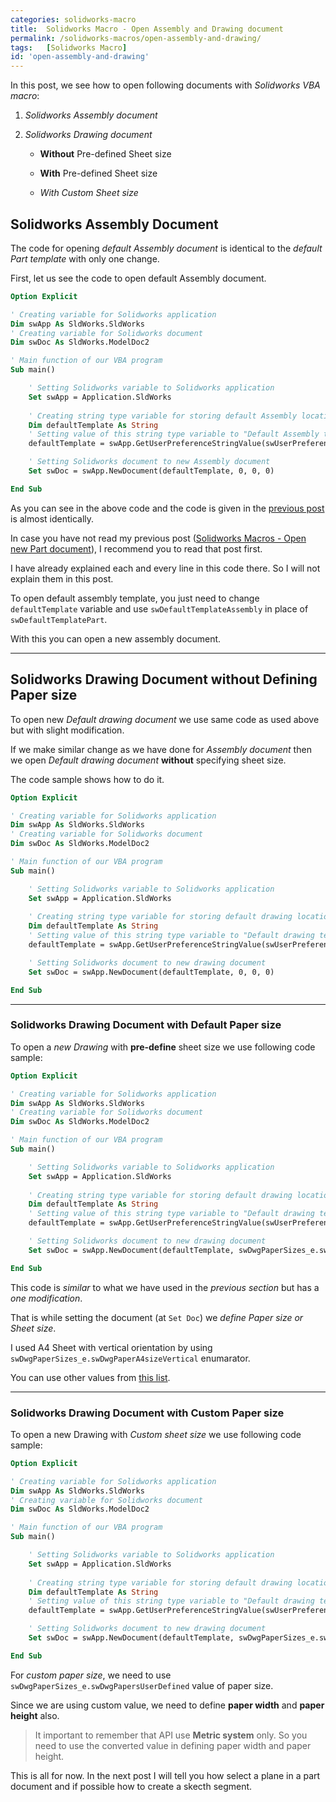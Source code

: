 ```yaml
---
categories: solidworks-macro
title:  Solidworks Macro - Open Assembly and Drawing document
permalink: /solidworks-macros/open-assembly-and-drawing/
tags:   [Solidworks Macro]
id: 'open-assembly-and-drawing'
---
```


In this post, we see how to open following documents with *Solidworks VBA macro*:

1. *Solidworks Assembly document*

2. *Solidworks Drawing document*

    * **Without** Pre-defined Sheet size

    * **With** Pre-defined Sheet size

    * *With Custom Sheet size*

## Solidworks Assembly Document

The code for opening *default Assembly document* is identical to the *default Part template* with only one change.

First, let us see the code to open default Assembly document.

```vb showlinenumbers showLineNumbers
Option Explicit

' Creating variable for Solidworks application
Dim swApp As SldWorks.SldWorks
' Creating variable for Solidworks document
Dim swDoc As SldWorks.ModelDoc2

' Main function of our VBA program
Sub main()

    ' Setting Solidworks variable to Solidworks application
    Set swApp = Application.SldWorks
    
    ' Creating string type variable for storing default Assembly location
    Dim defaultTemplate As String
    ' Setting value of this string type variable to "Default Assembly template"
    defaultTemplate = swApp.GetUserPreferenceStringValue(swUserPreferenceStringValue_e.swDefaultTemplateAssembly)

    ' Setting Solidworks document to new Assembly document
    Set swDoc = swApp.NewDocument(defaultTemplate, 0, 0, 0)

End Sub
```

As you can see in the above code and the code is given in the [previous post](/solidworks-macros/open-new-document) is almost identically.

In case you have not read my previous post ([Solidworks Macros - Open new Part document](/solidworks-macros/open-new-document)), I recommend you to read that post first. 

I have already explained each and every line in this code there. So I will not explain them in this post.

To open default assembly template, you just need to change `defaultTemplate` variable and use `swDefaultTemplateAssembly` in place of `swDefaultTemplatePart`.

With this you can open a new assembly document.

---

## Solidworks Drawing Document without Defining Paper size

To open new *Default drawing document* we use same code as used above but with slight modification.

If we make similar change as we have done for *Assembly document* then we open *Default drawing document* **without** specifying sheet size.

The code sample shows how to do it.

```vb showlinenumbers showLineNumbers
Option Explicit

' Creating variable for Solidworks application
Dim swApp As SldWorks.SldWorks
' Creating variable for Solidworks document
Dim swDoc As SldWorks.ModelDoc2

' Main function of our VBA program
Sub main()

    ' Setting Solidworks variable to Solidworks application
    Set swApp = Application.SldWorks
    
    ' Creating string type variable for storing default drawing location
    Dim defaultTemplate As String
    ' Setting value of this string type variable to "Default drawing template" without define paper size
    defaultTemplate = swApp.GetUserPreferenceStringValue(swUserPreferenceStringValue_e.swDefaultTemplateDrawing)

    ' Setting Solidworks document to new drawing document
    Set swDoc = swApp.NewDocument(defaultTemplate, 0, 0, 0)

End Sub
```

---

### Solidworks Drawing Document with Default Paper size

To open a *new Drawing* with **pre-define** sheet size we use following code sample:

```vb showlinenumbers showLineNumbers
Option Explicit

' Creating variable for Solidworks application
Dim swApp As SldWorks.SldWorks
' Creating variable for Solidworks document
Dim swDoc As SldWorks.ModelDoc2

' Main function of our VBA program
Sub main()

    ' Setting Solidworks variable to Solidworks application
    Set swApp = Application.SldWorks
    
    ' Creating string type variable for storing default drawing location
    Dim defaultTemplate As String
    ' Setting value of this string type variable to "Default drawing template" with pre-define paper size
    defaultTemplate = swApp.GetUserPreferenceStringValue(swUserPreferenceStringValue_e.swDefaultTemplateDrawing)

    ' Setting Solidworks document to new drawing document
    Set swDoc = swApp.NewDocument(defaultTemplate, swDwgPaperSizes_e.swDwgPaperA4sizeVertical, 0, 0)

End Sub
```

This code is *similar* to what we have used in the *previous section* but has a *one modification*.

That is while setting the document (at `Set Doc`) we *define Paper size or Sheet size*.

I used A4 Sheet with vertical orientation by using `swDwgPaperSizes_e.swDwgPaperA4sizeVertical` enumarator.

You can use other values from [this list](http://help.solidworks.com/2013/English/api/swconst/SolidWorks.Interop.swconst~SolidWorks.Interop.swconst.swDwgPaperSizes_e.html).

---

### Solidworks Drawing Document with Custom Paper size

To open a new Drawing with *Custom sheet size* we use following code sample:

```vb showlinenumbers showLineNumbers
Option Explicit

' Creating variable for Solidworks application
Dim swApp As SldWorks.SldWorks
' Creating variable for Solidworks document
Dim swDoc As SldWorks.ModelDoc2

' Main function of our VBA program
Sub main()

    ' Setting Solidworks variable to Solidworks application
    Set swApp = Application.SldWorks
    
    ' Creating string type variable for storing default drawing location
    Dim defaultTemplate As String
    ' Setting value of this string type variable to "Default drawing template" with custom paper size
    defaultTemplate = swApp.GetUserPreferenceStringValue(swUserPreferenceStringValue_e.swDefaultTemplateDrawing)

    ' Setting Solidworks document to new drawing document
    Set swDoc = swApp.NewDocument(defaultTemplate, swDwgPaperSizes_e.swDwgPapersUserDefined, 2, 3)

End Sub
```

For *custom paper size*, we need to use `swDwgPaperSizes_e.swDwgPapersUserDefined` value of paper size.

Since we are using custom value, we need to define **paper width** and **paper height** also.

> It important to remember that API use **Metric system** only. So you need to use the converted value in defining paper width and paper height.

This is all for now. In the next post I will tell you how select a plane in a part document and if possible how to create a skecth segment.

